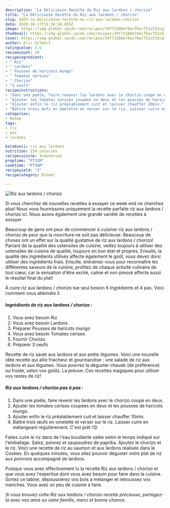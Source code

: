 ```yaml
---
description: "La Délicieuse Recette du Riz aux lardons / chorizo"
title: "La Délicieuse Recette du Riz aux lardons / chorizo"
slug: 4455-la-delicieuse-recette-du-riz-aux-lardons-chorizo
date: 2020-10-17T15:16:24.855Z
image: https://img-global.cpcdn.com/recipes/29f73268e74ec76a/751x532cq70/riz-aux-lardons-chorizo-photo-principale-de-la-recette.jpg
thumbnail: https://img-global.cpcdn.com/recipes/29f73268e74ec76a/751x532cq70/riz-aux-lardons-chorizo-photo-principale-de-la-recette.jpg
cover: https://img-global.cpcdn.com/recipes/29f73268e74ec76a/751x532cq70/riz-aux-lardons-chorizo-photo-principale-de-la-recette.jpg
author: Eric Gilbert
ratingvalue: 3.6
reviewcount: 10
recipeingredient:
- " Riz"
- " Lardons"
- " Pousses de haricots mungo"
- " Tomates cerises"
- " Chorizo"
- "3 oeufs"
recipeinstructions:
- "Dans une poêle, faire revenir les lardons avec le chorizo coupé en deux."
- "Ajouter les tomates cerises coupées en deux et les pousses de haricots mungo."
- "Ajouter enfin le riz préalablement cuit et laisser chauffer 10min."
- "Battre trois œufs en omelette et verser sur le riz. Laisser cuire en mélangeant régulièrement. C&#39;est prêt !😊"
categories:
- Resep
tags:
- riz
- aux
- lardons

katakunci: riz aux lardons 
nutrition: 259 calories
recipecuisine: Indonesian
preptime: "PT32M"
cooktime: "PT36M"
recipeyield: "3"
recipecategory: Dinner

---
```



![Riz aux lardons / chorizo](https://img-global.cpcdn.com/recipes/29f73268e74ec76a/751x532cq70/riz-aux-lardons-chorizo-photo-principale-de-la-recette.jpg)

Si vous cherchez de nouvelles recettes à essayer ce week end ne cherchez plus! Nous vous fournissons uniquement la recette parfaite riz aux lardons / chorizo ici. Nous avons également une grande variété de recettes à essayer.

Beaucoup de gens ont peur de commencer à cuisiner riz aux lardons / chorizo de peur que la nourriture ne soit pas délicieuse. Beaucoup de choses ont un effet sur la qualité gustative de riz aux lardons / chorizo! Partant de la qualité des ustensiles de cuisine, veillez toujours à utiliser des ustensiles de cuisine de qualité, toujours en bon état et propres. Ensuite, la qualité des ingrédients utilisés affecte également le goût, vous devez donc utiliser des ingrédients frais. Ensuite, entraînez-vous pour reconnaître les différentes saveurs de la cuisine, profitez de chaque activité culinaire de tout cœur, car la sensation d'être excité, calme et non pressé affecte aussi le résultat final du plat!

<!--inarticleads1-->

À cuire riz aux lardons / chorizo tue seul besion 6 Ingrédients et 4 pas. Voici comment vous atteindre il.

##### Ingrédients de riz aux lardons / chorizo :

1. Vous avez besoin  Riz
1. Vous avez besoin  Lardons
1. Préparer  Pousses de haricots mungo
1. Vous avez besoin  Tomates cerises
1. Fournir  Chorizo
1. Préparer 3 oeufs


Recette de riz sauté aux lardons et aux petits légumes. Voici une nouvelle idée recette qui allie fraicheur et gourmandise : une salade de riz aux lardons et aux légumes. Vous pourrez la déguster chaude (de préférence) ou froide, selon vos goûts. La preuve: Ces recettes magiques pour utiliser vos restes de riz! 

<!--inarticleads2-->

##### Riz aux lardons / chorizo pas à pas :

1. Dans une poêle, faire revenir les lardons avec le chorizo coupé en deux.
1. Ajouter les tomates cerises coupées en deux et les pousses de haricots mungo.
1. Ajouter enfin le riz préalablement cuit et laisser chauffer 10min.
1. Battre trois œufs en omelette et verser sur le riz. Laisser cuire en mélangeant régulièrement. C&#39;est prêt !😊


Faites cuire le riz dans de l&#39;eau bouillante salée selon le temps indiqué sur l&#39;emballage. Salez, poivrez et saupoudrez de paprika. Ajoutez le chorizo et le riz. Voici une recette de riz au saumon et aux lardons réalisée dans le Cookeo. En quelques minutes, vous allez pouvoir déguster votre plat de riz aux poivrons accompagné de lardons. 

<!--inarticleads1-->

<p>
Puisque vous avez effectivement lu la recette Riz aux lardons / chorizo et que vous avez l'expertise dont vous avez besoin pour faire dans la cuisine. Sortez ce tablier, dépoussiérez vos bols à mélanger et retroussez vos manches. Vous avez un peu de cuisine à faire.
</p>

<p>
<i>Si vous trouvez cette Riz aux lardons / chorizo recette précieuse, partagez-la avec vos amis ou votre famille, merci et bonne chance.</i>
</p>
